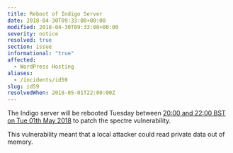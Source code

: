 ```yaml
---
title: Reboot of Indigo Server
date: 2018-04-30T09:33:00+00:00
modified: 2018-04-30T09:33:00+00:00
severity: notice
resolved: true
section: issue
informational: "true"
affected:
  - WordPress Hosting
aliases:
  - /incidents/id59
slug: id59
resolvedWhen: 2018-05-01T22:00:00Z
---
```


The Indigo server will be rebooted Tuesday between [20:00 and 22:00 BST on Tue 01th May 2018](https://www.timeanddate.com/worldclock/fixedtime.html?iso=20180501T19&ah=2) to patch the spectre vulnerability.

This vulnerability meant that a local attacker could read private data out of memory.

